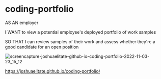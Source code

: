 # coding-portfolio
AS AN employer

I WANT to view a potential employee's deployed portfolio of work samples

SO THAT I can review samples of their work and assess whether they're a good candidate for an open position

![screencapture-joshuaelitate-github-io-coding-portfolio-2022-11-03-23_15_12](https://user-images.githubusercontent.com/115838931/199904637-590f745a-38bd-4221-a399-74f3930358e3.png)

https://joshuaelitate.github.io/coding-portfolio/
